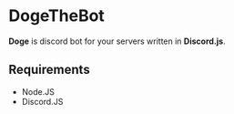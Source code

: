 # DogeTheBot
**Doge** is discord bot for your servers written in **Discord.js**.

## Requirements
- Node.JS
- Discord.JS
